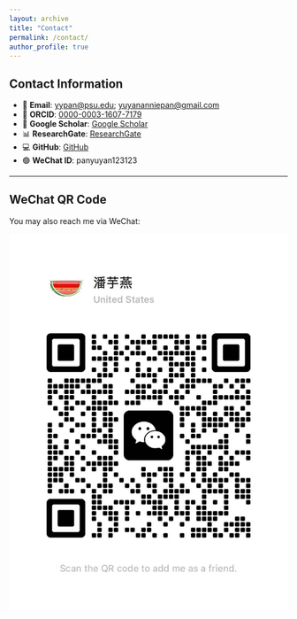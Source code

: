 ```yaml
---
layout: archive
title: "Contact"
permalink: /contact/
author_profile: true
---
```


## Contact Information

- 📧 **Email**: yypan@psu.edu; yuyananniepan@gmail.com
- 🔗 **ORCID**: [0000-0003-1607-7179](https://orcid.org/0000-0003-1607-7179)
- 🔬 **Google Scholar**: [Google Scholar](https://scholar.google.com/citations?user=4pjS2hYAAAAJ&hl=zh-CN)
- 📊 **ResearchGate**: [ResearchGate](https://www.researchgate.net/profile/Yuyan-Pan-2)
- 💻 **GitHub**: [GitHub](https://github.com/panyuyan)
- 🟢 **WeChat ID**: panyuyan123123

---

## WeChat QR Code

You may also reach me via WeChat:

![WeChat QR](/images/wechat_qr.jpg)
